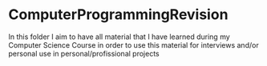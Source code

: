 # ComputerProgrammingRevision
In this folder I aim to have all material that I have learned during my Computer Science Course in order to use this material for interviews and/or personal use in personal/profissional projects
